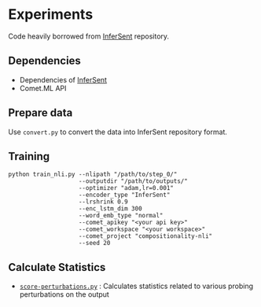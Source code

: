 # Experiments

Code heavily borrowed from [InferSent](https://github.com/facebookresearch/InferSent/) repository.

## Dependencies

- Dependencies of [InferSent](https://github.com/facebookresearch/InferSent/)
- Comet.ML API

## Prepare data

Use `convert.py` to convert the data into InferSent repository format.

## Training

```
python train_nli.py --nlipath "/path/to/step_0/" 
                    --outputdir "/path/to/outputs/" 
                    --optimizer "adam,lr=0.001" 
                    --encoder_type "InferSent" 
                    --lrshrink 0.9 
                    --enc_lstm_dim 300 
                    --word_emb_type "normal" 
                    --comet_apikey "<your api key>" 
                    --comet_workspace "<your workspace>" 
                    --comet_project "compositionality-nli" 
                    --seed 20
```

## Calculate Statistics

- [`score-perturbations.py`](experiments/score-perturbations.py) : Calculates statistics related to various probing perturbations on the output
